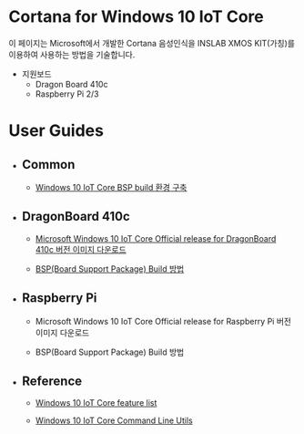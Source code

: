# Cortana for Windows 10 IoT Core

이 페이지는 Microsoft에서 개발한 Cortana 음성인식을 INSLAB XMOS KIT\(가칭\)를 이용하여 사용하는 방법을 기술합니다.

- 지원보드
    - Dragon Board 410c
    - Raspberry Pi 2/3

# User Guides

- ## Common

    - [Windows 10 IoT Core BSP build 환경 구축](../Common/how-to-setup-BSP-build-environment.md)


- ## DragonBoard 410c

    - [Microsoft Windows 10 IoT Core Official release for DragonBoard 410c 버전 이미지 다운로드](../DragonBoard410c/how-to-download-of-MS-official-release-binary.md)

    - [BSP\(Board Support Package\) Build 방법](./DragonBoard410c/how-to-build-customize-bsp.md)

- ## Raspberry Pi

    - Microsoft Windows 10 IoT Core Official release for Raspberry Pi 버전 이미지 다운로드

    - BSP\(Board Support Package\) Build 방법
    
    
- ## Reference

    - [Windows 10 IoT Core feature list](https://docs.microsoft.com/en-us/windows-hardware/manufacture/iot/iot-core-feature-list)

    - [Windows 10 IoT Core Command Line Utils](https://docs.microsoft.com/en-us/windows/iot-core/manage-your-device/commandlineutils)





